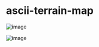 # ascii-terrain-map
![image](https://user-images.githubusercontent.com/35904762/194359767-43bc2126-bbee-4ca6-888f-f877e43725d0.png)

![image](https://user-images.githubusercontent.com/35904762/194938915-fb43745c-46d3-49bb-bc78-851b22711403.png)
